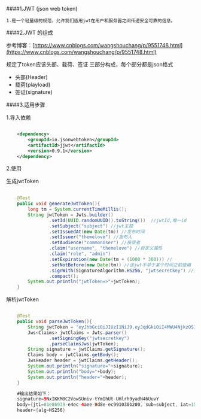####1.JWT (json web token)   

	1.是一个轻量级的规范，允许我们适用jwt在用户和服务器之间传递安全可靠的信息。  
	
####2.JWT 的组成    

参考博客：[https://www.cnblogs.com/wangshouchang/p/9551748.html](https://www.cnblogs.com/wangshouchang/p/9551748.html)

规定了token应该头部、载荷、签证 三部分构成，每个部分都是json格式

- 头部(Header)   
- 载荷(playload)    
- 签证(signature)           
   
####3.适用步骤  

1.导入依赖  

```xml 

	<dependency>
	    <groupId>io.jsonwebtoken</groupId>
	    <artifactId>jjwt</artifactId>
	    <version>0.9.1</version>
	</dependency>
```  

2.使用  

生成jwtToken  

```java   
	
	@Test
    public void generateJwtToken(){
        long tm = System.currentTimeMillis();
        String jwtToken = Jwts.builder()
                .setId(UUID.randomUUID().toString())  //jwtId,唯一id
                .setSubject("subject") //jwt主题
                .setIssuedAt(new Date(tm)) //发布时间
                .setIssuer("themelove") //发布人
                .setAudience("commonUser") //接受者
                .claim("username", "themelove") //自定义属性
                .claim("role", "admin")
                .setExpiration(new Date(tm + (1000 * 300))) //
                .setNotBefore(new Date(tm)) //该jwt不早于某个时间之前使用
                .signWith(SignatureAlgorithm.HS256, "jwtsecretkey") //签名算法，和加密key,加密key很重要
                .compact();
        System.out.println("jwtToken=>"+jwtToken);
    }

```    

解析jwtToken  

```java  

    @Test
    public void parseJwtToken(){
        String jwtToken = "eyJhbGciOiJIUzI1NiJ9.eyJqdGkiOiI4MWU4NjkzOS1lNGVjLTRhZWUtOWQ4ZS1lYzk5MTAzMGIyMDAiLCJzdWIiOiJzdWJqZWN0IiwiaWF0IjoxNTg0NTM3NDAzLCJpc3MiOiJ0aGVtZWxvdmUiLCJhdWQiOiJjb21tb25Vc2VyIiwidXNlcm5hbWUiOiJ0aGVtZWxvdmUiLCJyb2xlIjoiYWRtaW4iLCJleHAiOjE1ODQ1Mzc3MDMsIm5iZiI6MTU4NDUzNzQwM30.9NxIKKM0C2VowSUniv-tYmIhUt-UHlrh9yadN46UuvY";
        Jws<Claims> jwtClaims = Jwts.parser()
                .setSigningKey("jwtsecretkey")
                .parseClaimsJws(jwtToken);
        String signature = jwtClaims.getSignature();
        Claims body = jwtClaims.getBody();
        JwsHeader header = jwtClaims.getHeader();
        System.out.println("signature="+signature);
        System.out.println("body="+body);
        System.out.println("header="+header);
    }

	#输出结果如下：
	signature=9NxIKKM0C2VowSUniv-tYmIhUt-UHlrh9yadN46UuvY
	body={jti=81e86939-e4ec-4aee-9d8e-ec991030b200, sub=subject, iat=1584537403, iss=themelove, aud=commonUser, username=themelove, role=admin, exp=1584537703, nbf=1584537403}
	header={alg=HS256}

```


